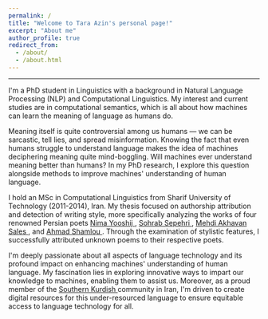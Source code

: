 ```yaml
---
permalink: /
title: "Welcome to Tara Azin's personal page!"
excerpt: "About me"
author_profile: true
redirect_from: 
  - /about/
  - /about.html
---
```


------
I'm a PhD student in Linguistics with a background in Natural Language Processing (NLP) and Computational Linguistics. My interest and current studies are in computational semantics, which is all about how machines can learn the meaning of language as humans do.

Meaning itself is quite controversial among us humans — we can be sarcastic, tell lies, and spread misinformation. Knowing the fact that even humans struggle to understand language makes the idea of machines deciphering meaning quite mind-boggling. Will machines ever understand meaning better than humans? In my PhD research, I explore this question alongside methods to improve machines' understanding of human language.

I hold an MSc in Computational Linguistics from Sharif University of Technology (2011-2014), Iran. My thesis focused on authorship attribution and detection of writing style, more specifically analyzing the works of four renowned Persian poets <a href="https://en.wikipedia.org/wiki/Nima_Yooshij" target="_blank"> Nima Yooshij </a>, <a href="https://en.wikipedia.org/wiki/Sohrab_Sepehri"> Sohrab Sepehri </a>, <a href="https://en.wikipedia.org/wiki/Mehdi_Akhavan-Sales"> Mehdi Akhavan Sales </a>, and <a href="https://en.wikipedia.org/wiki/Ahmad_Shamlou"> Ahmad Shamlou </a>. Through the examination of stylistic features, I successfully attributed unknown poems to their respective poets.

I'm deeply passionate about all aspects of language technology and its profound impact on enhancing machines' understanding of human language. My fascination lies in exploring innovative ways to impart our knowledge to machines, enabling them to assist us. Moreover, as a proud member of the <a href="https://en.wikipedia.org/wiki/Southern_Kurdish"> Southern Kurdish </a> community in Iran, I'm driven to create digital resources for this under-resourced language to ensure equitable access to language technology for all.





